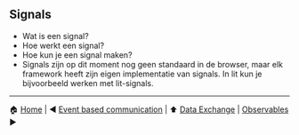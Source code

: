 ## Signals

- Wat is een signal?
- Hoe werkt een signal?
- Hoe kun je een signal maken?
- Signals zijn op dit moment nog geen standaard in de browser, maar elk framework heeft zijn eigen implementatie van
  signals. In lit kun je bijvoorbeeld werken met lit-signals.

---

:house: [Home](../README.md) | :arrow_backward: [Event based communication](./events-based-communication.md) |
:arrow_up: [Data Exchange](./README.md) | [Observables](./observables.md) :arrow_forward:
